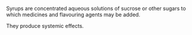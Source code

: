 Syrups are concentrated aqueous solutions of sucrose or other sugars to which medicines and flavouring agents may be added.

They produce systemic effects.
